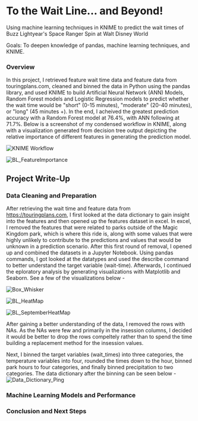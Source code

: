 # To the Wait Line... and Beyond!
Using machine learning techniques in KNIME to predict the wait times of Buzz Lightyear's Space Ranger Spin at Walt Disney World

Goals: To deepen knowledge of pandas, machine learning techniques, and KNIME.

### Overview
In this project, I retrieved feature wait time data and feature data from touringplans.com, cleaned and binned the data in Python using the pandas library, and used KNIME to build Artificial Neural Network (ANN) Models, Random Forest models and Logistic Regression models to predict whether the wait time would be "short" (0-15 minutes), "moderate" (20-40 minutes), or "long" (45 minutes +). In the end, I acheived the greatest prediction accuracy with a Random Forest model at 76.4%, with ANN following at 71.7%. Below is a screenshot of my condensed workflow in KNIME, along with a visualization generated from decision tree output depicting the relative importance of different features in generating the prediction model. 

![KNIME Workflow](https://github.com/grantcotherman/BL_WaitTimePrediction/assets/94634170/f359ae1e-dedf-4091-8b1a-e3235b093440)

![BL_FeatureImportance](https://github.com/grantcotherman/BL_WaitTimePrediction/assets/94634170/b68b17b3-f57a-4013-8843-d76adef6ae6b)

## Project Write-Up

### Data Cleaning and Preparation
After retrieving the wait time and feature data from https://touringplans.com, I first looked at the data dictionary to gain insight into the features and then opened up the features dataset in excel. In excel, I removed the features that were related to parks outside of the Magic Kingdom park, which is where this ride is, along with some values that were highly unlikely to contribute to the predictions and values that would be unknown in a prediction scenario. After this first round of removal, I opened up and combined the datasets in a Jupyter Notebook. Using pandas commands, I got looked at the datatypes and used the describe command to better understand the target variable (wait-time). Afterwards, I continued the eploratory analysis by generating visualizations with Matplotlib and Seaborn. See a few of the visualizations below - 

![Box_Whisker](https://github.com/grantcotherman/BL_WaitTimePrediction/assets/94634170/d951baa3-693f-45c2-8b16-04e40fd65e67)

![BL_HeatMap](https://github.com/grantcotherman/BL_WaitTimePrediction/assets/94634170/916ecac8-05c3-4ae4-8239-037e268b5431)

![BL_SeptemberHeatMap](https://github.com/grantcotherman/BL_WaitTimePrediction/assets/94634170/b0fc4c04-34c7-4ebd-be9b-2dc40db7743f)

After gaining a better understanding of the data, I removed the rows with NAs. As the NAs were few and primarily in the insession columns, I decided it would be better to drop the rows compeltely rather than to spend the time building a replacement method for the insession values. 

Next, I binned the target variables (wait_times) into three categories, the temperature variables into four, rounded the times down to the hour, binned park hours to four categories, and finally binned precipitation to two categories. The data dictionary after the binning can be seen below - 
![Data_Dictionary_Ping](https://github.com/grantcotherman/BL_WaitTimePrediction/assets/94634170/9f76b28d-05a7-4521-921a-db1afa48b857)

### Machine Learning Models and Performance

### Conclusion and Next Steps
